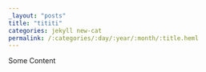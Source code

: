 ```yaml
---
_layout: "posts"
title: "tititi"
categories: jekyll new-cat
permalink: /:categories/:day/:year/:month/:title.heml
---
```




Some Content



